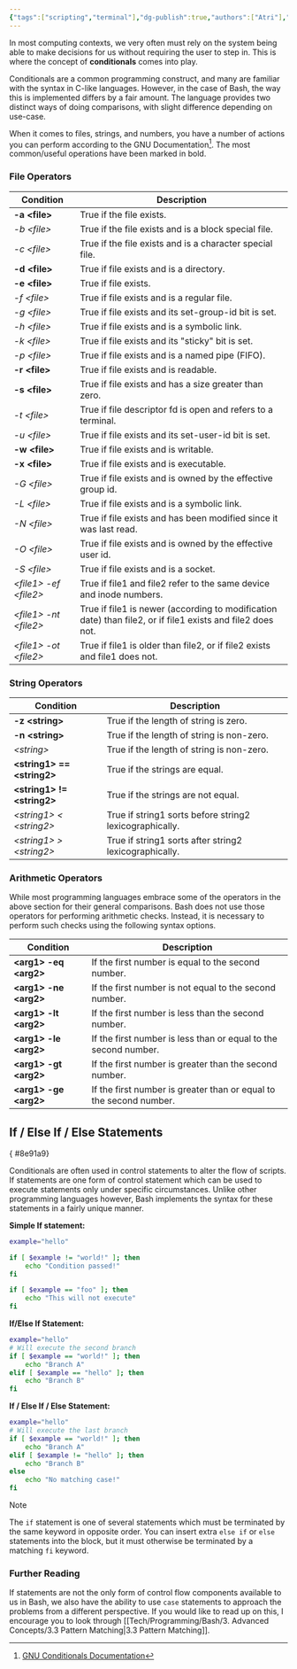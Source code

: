 ```yaml
---
{"tags":["scripting","terminal"],"dg-publish":true,"authors":["Atri"],"permalink":"/tech/programming/bash/2-basic-concepts/2-5-conditionals/","dgPassFrontmatter":true,"created":"2024-03-06T15:07:06.136-05:00","updated":"2024-03-09T01:35:36.505-05:00"}
---
```


In most computing contexts, we very often must rely on the system being able to make decisions for us without requiring the user to step in. This is where the concept of **conditionals** comes into play.

Conditionals are a common programming construct, and many are familiar with the syntax in C-like languages. However, in the case of Bash, the way this is implemented differs by a fair amount. The language provides two distinct ways of doing comparisons, with slight difference depending on use-case. 

When it comes to files, strings, and numbers, you have a number of actions you can perform according to the GNU Documentation[^1]. The most common/useful operations have been marked in bold.

### File Operators

| Condition               | Description                                                                                                |
| ----------------------- | ---------------------------------------------------------------------------------------------------------- |
| **-a \<file>**          | True if the file exists.                                                                                   |
| *-b \<file>*            | True if the file exists and is a block special file.                                                       |
| *-c \<file>*            | True if the file exists and is a character special file.                                                   |
| **-d \<file>**          | True if file exists and is a directory.                                                                    |
| **-e \<file>**          | True if file exists.                                                                                       |
| *-f \<file>*            | True if file exists and is a regular file.                                                                 |
| *-g \<file>*            | True if file exists and its set-group-id bit is set.                                                       |
| *-h \<file>*            | True if file exists and is a symbolic link.                                                                |
| *-k \<file>*            | True if file exists and its "sticky" bit is set.                                                           |
| *-p \<file>*            | True if file exists and is a named pipe (FIFO).                                                            |
| **-r \<file>**          | True if file exists and is readable.                                                                       |
| **-s \<file>**          | True if file exists and has a size greater than zero.                                                      |
| *-t \<file>*            | True if file descriptor fd is open and refers to a terminal.                                               |
| *-u \<file>*            | True if file exists and its set-user-id bit is set.                                                        |
| **-w \<file>**          | True if file exists and is writable.                                                                       |
| **-x \<file>**          | True if file exists and is executable.                                                                     |
| *-G \<file>*            | True if file exists and is owned by the effective group id.                                                |
| *-L \<file>*            | True if file exists and is a symbolic link.                                                                |
| *-N \<file>*            | True if file exists and has been modified since it was last read.                                          |
| *-O \<file>*            | True if file exists and is owned by the effective user id.                                                 |
| *-S \<file>*            | True if file exists and is a socket.                                                                       |
| *\<file1> -ef \<file2>* | True if file1 and file2 refer to the same device and inode numbers.                                        |
| *\<file1> -nt \<file2>* | True if file1 is newer (according to modification date) than file2, or if file1 exists and file2 does not. |
| *\<file1> -ot \<file2>* | True if file1 is older than file2, or if file2 exists and file1 does not.                                  |
### String Operators

| Condition                     | Description                                             |
| ----------------------------- | ------------------------------------------------------- |
| **-z \<string>**              | True if the length of string is zero.                   |
| **-n \<string>**              | True if the length of string is non-zero.               |
| *\<string>*                   | True if the length of string is non-zero.               |
| **\<string1> == \<string2>**  | True if the strings are equal.                          |
| **\<string1> != \<string2>**  | True if the strings are not equal.                      |
| *\<string1> < \<string2>*     | True if string1 sorts before string2 lexicographically. |
| *\<string1> > \<string2>*<br> | True if string1 sorts after string2 lexicographically.  |
### Arithmetic Operators

While most programming languages embrace some of the operators in the above section for their general comparisons. Bash does not use those operators for performing arithmetic checks. Instead, it is necessary to perform such checks using the following syntax options.

| Condition               | Description                                                        |
| ----------------------- | ------------------------------------------------------------------ |
| **\<arg1> -eq \<arg2>** | If the first number is equal to the second number.                 |
| **\<arg1> -ne \<arg2>** | If the first number is not equal to the second number.             |
| **\<arg1> -lt \<arg2>** | If the first number is less than the second number.                |
| **\<arg1> -le \<arg2>** | If the first number is less than or equal to the second number.    |
| **\<arg1> -gt \<arg2>** | If the first number is greater than the second number.             |
| **\<arg1> -ge \<arg2>** | If the first number is greater than or equal to the second number. |

## If / Else If / Else Statements
{ #8e91a9}


Conditionals are often used in control statements to alter the flow of scripts. If statements are one form of control statement which can be used to execute statements only under specific circumstances. Unlike other programming languages however, Bash implements the syntax for these statements in a fairly unique manner.

**Simple If statement:**

```bash
example="hello"

if [ $example != "world!" ]; then
	echo "Condition passed!"
fi

if [ $example == "foo" ]; then
	echo "This will not execute"
fi
```

**If/Else If Statement:**

```bash
example="hello"
# Will execute the second branch
if [ $example == "world!" ]; then
	echo "Branch A"
elif [ $example == "hello" ]; then
	echo "Branch B"
fi
```

**If / Else If / Else Statement:**

```bash
example="hello"
# Will execute the last branch
if [ $example == "world!" ]; then
	echo "Branch A"
elif [ $example != "hello" ]; then
	echo "Branch B"
else
	echo "No matching case!"
fi
```

> [!note] 
The `if` statement is one of several statements which must be terminated by the same keyword in opposite order. You can insert extra `else if` or `else` statements into the block, but it must otherwise be terminated by a matching `fi` keyword.
### Further Reading

If statements are not the only form of control flow components available to us in Bash, we also have the ability to use `case` statements to approach the problems from a different perspective. If you would like to read up on this, I encourage you to look through [[Tech/Programming/Bash/3. Advanced Concepts/3.3 Pattern Matching\|3.3 Pattern Matching]].

[^1]: [GNU Conditionals Documentation](https://www.gnu.org/software/bash/manual/html_node/Bash-Conditional-Expressions.html)